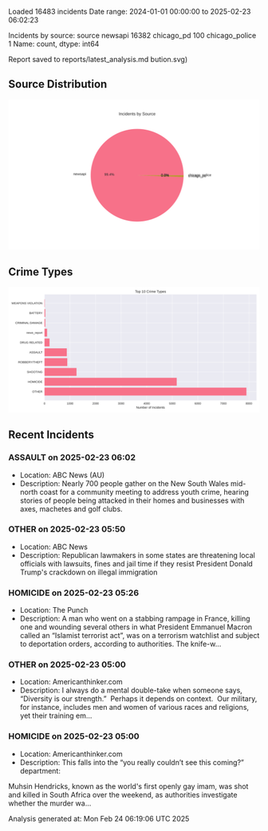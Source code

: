 
Loaded 16483 incidents
Date range: 2024-01-01 00:00:00 to 2025-02-23 06:02:23

Incidents by source:
source
newsapi           16382
chicago_pd          100
chicago_police        1
Name: count, dtype: int64

Report saved to reports/latest_analysis.md
bution.svg)

## Source Distribution
![Source Distribution](images/source_distribution.svg)

## Crime Types
![Crime Types](images/crime_types.svg)

## Recent Incidents

### ASSAULT on 2025-02-23 06:02
- Location: ABC News (AU)
- Description: Nearly 700 people gather on the New South Wales mid-north coast for a community meeting to address youth crime, hearing stories of people being attacked in their homes and businesses with axes, machetes and golf clubs.


### OTHER on 2025-02-23 05:50
- Location: ABC News
- Description: Republican lawmakers in some states are threatening local officials with lawsuits, fines and jail time if they resist President Donald Trump's crackdown on illegal immigration


### HOMICIDE on 2025-02-23 05:26
- Location: The Punch
- Description: A man who went on a stabbing rampage in France, killing one and wounding several others in what President Emmanuel Macron called an “Islamist terrorist act”, was on a terrorism watchlist and subject to deportation orders, according to authorities. The knife-w…


### OTHER on 2025-02-23 05:00
- Location: Americanthinker.com
- Description: I always do a mental double-take when someone says, “Diversity is our strength.”  Perhaps it depends on context.  Our military, for instance, includes men and women of various races and religions, yet their training em...


### HOMICIDE on 2025-02-23 05:00
- Location: Americanthinker.com
- Description: This falls into the “you really couldn’t see this coming?” department:


Muhsin Hendricks, known as the world's first openly gay imam, was shot and killed in South Africa over the weekend, as authorities investigate whether the murder wa...

Analysis generated at: Mon Feb 24 06:19:06 UTC 2025
